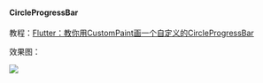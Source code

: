#### CircleProgressBar

教程：[Flutter：教你用CustomPaint画一个自定义的CircleProgressBar](https://juejin.im/post/5bdc11be518825171140d46d)

效果图：

![](https://gitee.com/yumi0629/ImageAsset/raw/master/circle_progressbar/circle_progress_bar.gif)